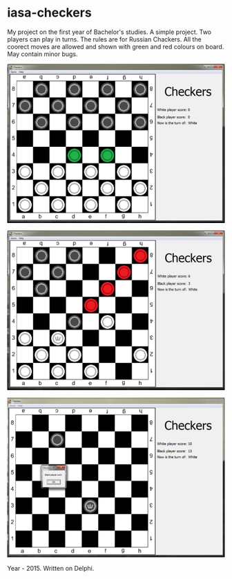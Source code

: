 # iasa-checkers
My project on the first year of Bachelor's studies. 
A simple project. 
Two players can play in turns. The rules are for Russian Chackers.
All the coorect moves are allowed and shown with green and red colours on board.
May contain minor bugs.

![alt text](images/14.png)

![alt text](images/18.png)

![alt text](images/19.png)

Year - 2015.
Written on Delphi.
